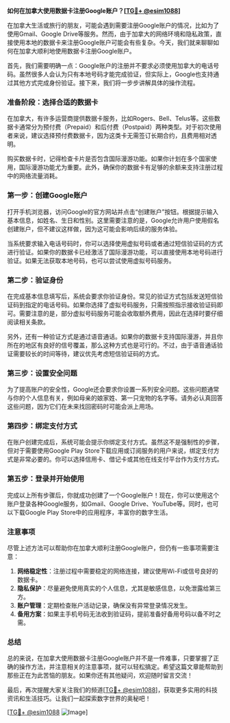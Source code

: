 **如何在加拿大使用数据卡注册Google账户？[[TG💪+ @esim1088](https://t.me/s/esim1088)]**

在加拿大生活或旅行的朋友，可能会遇到需要注册Google账户的情况，比如为了使用Gmail、Google Drive等服务。然而，由于加拿大的网络环境和隐私政策，直接使用本地的数据卡来注册Google账户可能会有些复杂。今天，我们就来聊聊如何在加拿大顺利地使用数据卡注册Google账户。

首先，我们需要明确一点：Google账户的注册并不要求必须使用加拿大的电话号码。虽然很多人会认为只有本地号码才能完成验证，但实际上，Google也支持通过其他方式完成身份验证。接下来，我们将一步步讲解具体的操作流程。

### **准备阶段：选择合适的数据卡**

在加拿大，有许多运营商提供数据卡服务，比如Rogers、Bell、Telus等。这些数据卡通常分为预付费（Prepaid）和后付费（Postpaid）两种类型。对于初次使用者来说，建议选择预付费数据卡，因为这类卡无需签订长期合约，且费用相对透明。

购买数据卡时，记得检查卡片是否包含国际漫游功能。如果你计划在多个国家使用，国际漫游功能尤为重要。此外，确保你的数据卡有足够的余额来支持注册过程中的网络流量消耗。

### **第一步：创建Google账户**

打开手机浏览器，访问Google的官方网站并点击“创建账户”按钮。根据提示输入基本信息，如姓名、生日和性别。这里需要注意的是，Google允许用户使用假名创建账户，但不建议这样做，因为这可能会影响后续的服务体验。

当系统要求输入电话号码时，你可以选择使用虚拟号码或者通过短信验证码的方式进行验证。如果你的数据卡已经激活了国际漫游功能，可以直接使用本地号码进行验证。如果无法获取本地号码，也可以尝试使用虚拟号码服务。

### **第二步：验证身份**

在完成基本信息填写后，系统会要求你验证身份。常见的验证方式包括发送短信验证码到指定的电话号码。如果你选择了虚拟号码服务，只需按照指示接收验证码即可。需要注意的是，部分虚拟号码服务可能会收取额外费用，因此在选择时要仔细阅读相关条款。

另外，还有一种验证方式是通过语音通话。如果你的数据卡支持国际漫游，并且你所在的地区有良好的信号覆盖，那么这种方式也是可行的。不过，由于语音通话验证需要较长的时间等待，建议优先考虑短信验证码的方式。

### **第三步：设置安全问题**

为了提高账户的安全性，Google还会要求你设置一系列安全问题。这些问题通常与你的个人信息有关，例如母亲的娘家姓、第一只宠物的名字等。请务必认真回答这些问题，因为它们在未来找回密码时可能会派上用场。

### **第四步：绑定支付方式**

在账户创建完成后，系统可能会提示你绑定支付方式。虽然这不是强制性的步骤，但对于需要使用Google Play Store下载应用或订阅服务的用户来说，绑定支付方式是非常必要的。你可以选择信用卡、借记卡或其他在线支付平台作为支付方式。

### **第五步：登录并开始使用**

完成以上所有步骤后，你就成功创建了一个Google账户！现在，你可以使用这个账户登录各种Google服务，如Gmail、Google Drive、YouTube等。同时，也可以下载Google Play Store中的应用程序，丰富你的数字生活。

### **注意事项**

尽管上述方法可以帮助你在加拿大顺利注册Google账户，但仍有一些事项需要注意：

1. **网络稳定性**：注册过程中需要稳定的网络连接，建议使用Wi-Fi或信号良好的数据卡。
2. **隐私保护**：尽量避免使用真实的个人信息，尤其是敏感信息，以免泄露给第三方。
3. **账户管理**：定期检查账户活动记录，确保没有异常登录情况发生。
4. **备用方案**：如果主手机号码无法收到验证码，提前准备好备用号码以备不时之需。

### **总结**

总的来说，在加拿大使用数据卡注册Google账户并不是一件难事，只要掌握了正确的操作方法，并注意相关的注意事项，就可以轻松搞定。希望这篇文章能帮助到那些正在为此苦恼的朋友。如果你还有其他疑问，欢迎随时留言交流！

最后，再次提醒大家关注我们的频道[[TG💪+ @esim1088](https://t.me/s/esim1088)]，获取更多实用的科技资讯和生活技巧。让我们一起探索数字世界的奥秘吧！

[[TG💪+ @esim1088](https://t.me/s/esim1088) ![Image](https://i.postimg.cc/4NQfJmqS/Snipaste-2025-05-13-00-14-12.png)]
